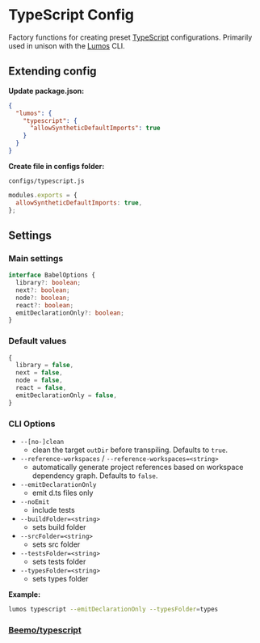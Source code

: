 # TypeScript Config

Factory functions for creating preset [TypeScript](https://www.typescriptlang.org/) configurations.
Primarily used in unison with the [Lumos](https://www.npmjs.com/package/@rajzik/lumos) CLI.

## Extending config

**Update package.json:**

```json
{
  "lumos": {
    "typescript": {
      "allowSyntheticDefaultImports": true
    }
  }
}
```

**Create file in configs folder:**

`configs/typescript.js`

```js
modules.exports = {
  allowSyntheticDefaultImports: true,
};
```

## Settings

### Main settings

```ts
interface BabelOptions {
  library?: boolean;
  next?: boolean;
  node?: boolean;
  react?: boolean;
  emitDeclarationOnly?: boolean;
}
```

### Default values

```ts
{
  library = false,
  next = false,
  node = false,
  react = false,
  emitDeclarationOnly = false,
}
```

### CLI Options

- `--[no-]clean`
  - clean the target `outDir` before transpiling. Defaults to `true`.
- `--reference-workspaces` / `--reference-workspaces=<string>`
  - automatically generate project references based on workspace dependency graph. Defaults to
    `false`.
- `--emitDeclarationOnly`
  - emit d.ts files only
- `--noEmit`
  - include tests
- `--buildFolder=<string>`
  - sets build folder
- `--srcFolder=<string>`
  - sets src folder
- `--testsFolder=<string>`
  - sets tests folder
- `--typesFolder=<string>`
  - sets types folder

**Example:**

```bash
lumos typescript --emitDeclarationOnly --typesFolder=types
```

### [Beemo/typescript](https://milesj.gitbook.io/beemo/driver/typescript)
